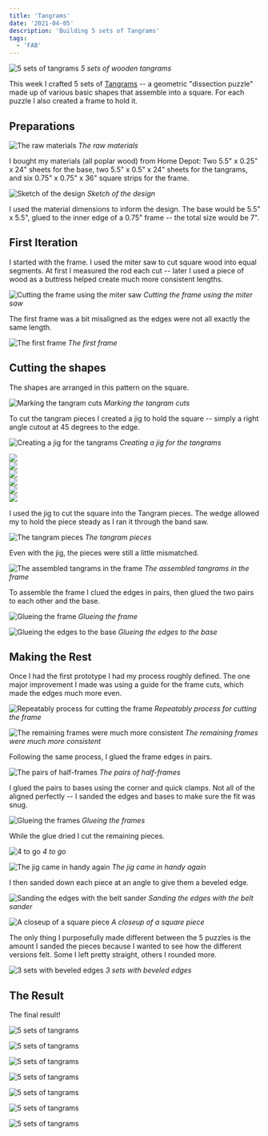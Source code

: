 ```yaml
---
title: 'Tangrams'
date: '2021-04-05'
description: 'Building 5 sets of Tangrams'
tags:
  - 'FAB'
---
```


<!-- <div style="background: url(./IMG_6665.png); width: 100%; height: 400px">
</div> -->

![5 sets of tangrams](./IMG_6671.jpeg)
_5 sets of wooden tangrams_

<!-- <p style="width: width: calc(100vh - 30px);position: absolute;left: 30px;margin: 0 auto;right: 0;">
<img style="width: 100%; max-width: unset" src="IMG_6667.png"></img>
</p> -->

<!-- <p style="height: 45vw; max-height: 600px"></p> -->

This week I crafted 5 sets of [Tangrams](https://en.wikipedia.org/wiki/Tangram) -- a geometric "dissection puzzle" made up of various basic shapes that assemble into a square. For each puzzle I also created a frame to hold it.

## Preparations

![The raw materials](./raw-materials.jpg)
_The raw materials_

I bought my materials (all poplar wood) from Home Depot: Two 5.5" x 0.25" x 24" sheets for the base, two 5.5" x 0.5" x 24" sheets for the tangrams, and six 0.75" x 0.75" x 36" square strips for the frame.

![Sketch of the design](./sketch.png)
_Sketch of the design_

I used the material dimensions to inform the design. The base would be 5.5" x 5.5", glued to the inner edge of a 0.75" frame -- the total size would be 7".

## First Iteration

I started with the frame. I used the miter saw to cut square wood into equal segments. At first I measured the rod each cut -- later I used a piece of wood as a buttress helped create much more consistent lengths.

![Cutting the frame using the miter saw](./cutting-the-frame.png)
_Cutting the frame using the miter saw_

The first frame was a bit misaligned as the edges were not all exactly the same length.

![The first frame](./first-frame.png)
_The first frame_

## Cutting the shapes

The shapes are arranged in this pattern on the square.

![Marking the tangram cuts](./marking-the-tangram-cuts.png)
_Marking the tangram cuts_

To cut the tangram pieces I created a jig to hold the square -- simply a right angle cutout at 45 degrees to the edge.

<!--
![Creating a jig for the tangrams](./creating-a-jig.png)
_Creating a jig for the tangrams_ -->

![Creating a jig for the tangrams](./the-finished-jig.jpg)
_Creating a jig for the tangrams_

<div class="tiled-image-container">

<div class="tiled-image"><img src="./using-the-jig-1.jpg"></img></div>

<div class="tiled-image"><img src="./using-the-jig-2.jpg"></img></div>

<div class="tiled-image"><img src="./using-the-jig-3.jpg"></img></div>

<div class="tiled-image"><img src="./using-the-jig-4.jpg"></img></div>

<div class="tiled-image"><img src="./using-the-jig-5.jpg"></img></div>

<div class="tiled-image"><img src="./using-the-jig-6.jpg"></img></div>

</div>

I used the jig to cut the square into the Tangram pieces. The wedge allowed my to hold the piece steady as I ran it through the band saw.

![The tangram pieces](./the-cut-tangrams.png)
_The tangram pieces_

Even with the jig, the pieces were still a little mismatched.

![The assembled tangrams in the frame](./the-tangrams-in-the-frame.png)
_The assembled tangrams in the frame_

To assemble the frame I clued the edges in pairs, then glued the two pairs to each other and the base.

![Glueing the frame](./glueing-the-frame.png)
_Glueing the frame_

![Glueing the edges to the base](./IMG_6652.png)
_Glueing the edges to the base_

## Making the Rest

Once I had the first prototype I had my process roughly defined. The one major improvement I made was using a guide for the frame cuts, which made the edges much more even.

![Repeatably process for cutting the frame](./IMG_6653.png)
_Repeatably process for cutting the frame_

![The remaining frames were much more consistent](./IMG_6655.png)
_The remaining frames were much more consistent_

Following the same process, I glued the frame edges in pairs.

![The pairs of half-frames](./IMG_6660.png)
_The pairs of half-frames_

I glued the pairs to bases using the corner and quick clamps. Not all of the aligned perfectly -- I sanded the edges and bases to make sure the fit was snug.

![Glueing the frames](./IMG_6669.png)
_Glueing the frames_

<!--
![captionnn](./IMG_6654.png)
_captionnn_

![captionnn](./IMG_6656.png)
_captionnn_

![captionnn](./IMG_6657.png)
_captionnn_ -->

While the glue dried I cut the remaining pieces.

![4 to go](./IMG_6658.png)
_4 to go_

![The jig came in handy again](./IMG_6659.png)
_The jig came in handy again_

I then sanded down each piece at an angle to give them a beveled edge.

![Sanding the edges with the belt sander](./IMG_6661.png)
_Sanding the edges with the belt sander_

![A closeup of a square piece](./IMG_6664.png)
_A closeup of a square piece_

The only thing I purposefully made different between the 5 puzzles is the amount I sanded the pieces because I wanted to see how the different versions felt. Some I left pretty straight, others I rounded more.

![3 sets with beveled edges](./IMG_6663.png)
_3 sets with beveled edges_

<!--
![captionnn](./IMG_6668.png)
_captionnn_ -->

## The Result

The final result!

![5 sets of tangrams](./IMG_6671.jpeg)

![5 sets of tangrams](./IMG_6673.jpeg)

![5 sets of tangrams](./IMG_6674.jpeg)

![5 sets of tangrams](./IMG_6675.jpeg)

![5 sets of tangrams](./IMG_6676.jpeg)

![5 sets of tangrams](./IMG_6677.jpeg)

![5 sets of tangrams](./IMG_6678.jpeg)

<!-- ![captionnn](./IMG_6666.png)
_captionnn_ -->
